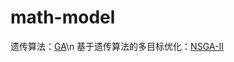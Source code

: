# math-model
遗传算法：[GA](https://github.com/xdongming/math-model/tree/main/GA)\n
基于遗传算法的多目标优化：[NSGA-II](https://github.com/xdongming/math-model/tree/main/NSGA-II)
